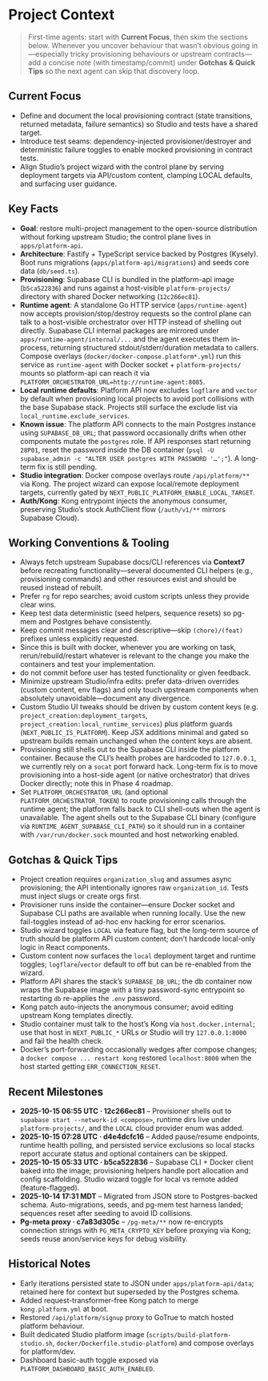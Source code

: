 # Project Context

> First-time agents: start with **Current Focus**, then skim the sections below. Whenever you uncover behaviour that wasn’t obvious going in—especially tricky provisioning behaviours or upstream contracts—add a concise note (with timestamp/commit) under **Gotchas & Quick Tips** so the next agent can skip that discovery loop.

## Current Focus
- Define and document the local provisioning contract (state transitions, returned metadata, failure semantics) so Studio and tests have a shared target.
- Introduce test seams: dependency-injected provisioner/destroyer and deterministic failure toggles to enable mocked provisioning in contract tests.
- Align Studio’s project wizard with the control plane by serving deployment targets via API/custom content, clamping LOCAL defaults, and surfacing user guidance.

## Key Facts
- **Goal**: restore multi-project management to the open-source distribution without forking upstream Studio; the control plane lives in `apps/platform-api`.
- **Architecture**: Fastify + TypeScript service backed by Postgres (Kysely). Boot runs migrations (`apps/platform-api/migrations`) and seeds core data (`db/seed.ts`).
- **Provisioning**: Supabase CLI is bundled in the platform-api image (`b5ca522836`) and runs against a host-visible `platform-projects/` directory with shared Docker networking (`12c266ec81`).
- **Runtime agent**: A standalone Go HTTP service (`apps/runtime-agent`) now accepts provision/stop/destroy requests so the control plane can talk to a host-visible orchestrator over HTTP instead of shelling out directly. Supabase CLI internal packages are mirrored under `apps/runtime-agent/internal/...` and the agent executes them in-process, returning structured stdout/stderr/duration metadata to callers. Compose overlays (`docker/docker-compose.platform*.yml`) run this service as `runtime-agent` with Docker socket + `platform-projects/` mounts so platform-api can reach it via `PLATFORM_ORCHESTRATOR_URL=http://runtime-agent:8085`.
- **Local runtime defaults**: Platform API now excludes `logflare` and `vector` by default when provisioning local projects to avoid port collisions with the base Supabase stack. Projects still surface the exclude list via `local_runtime.exclude_services`.
- **Known issue**: The platform API connects to the main Postgres instance using `SUPABASE_DB_URL`; that password occasionally drifts when other components mutate the `postgres` role. If API responses start returning `28P01`, reset the password inside the DB container (`psql -U supabase_admin -c "ALTER USER postgres WITH PASSWORD '…';"`). A long-term fix is still pending.
- **Studio integration**: Docker compose overlays route `/api/platform/**` via Kong. The project wizard can expose local/remote deployment targets, currently gated by `NEXT_PUBLIC_PLATFORM_ENABLE_LOCAL_TARGET`.
- **Auth/Kong**: Kong entrypoint injects the anonymous consumer, preserving Studio’s stock AuthClient flow (`/auth/v1/**` mirrors Supabase Cloud).

## Working Conventions & Tooling
- Always fetch upstream Supabase docs/CLI references via **Context7** before recreating functionality—several documented CLI helpers (e.g., provisioning commands) and other resources exist and should be reused instead of rebuilt.
- Prefer `rg` for repo searches; avoid custom scripts unless they provide clear wins.
- Keep test data deterministic (seed helpers, sequence resets) so pg-mem and Postgres behave consistently.
- Keep commit messages clear and descriptive—skip `(chore)/(feat)` prefixes unless explicitly requested.
- Since this is built with docker, whenever you are working on task, rerun/rebuild/restart whatever is relevant to the change you make the containers and test your implementation.
- do not commit before user has tested functionality or given feedback.
- Minimize upstream Studio/infra edits: prefer data-driven overrides (custom content, env flags) and only touch upstream components when absolutely unavoidable—document any divergence.
- Custom Studio UI tweaks should be driven by custom content keys (e.g. `project_creation:deployment_targets`, `project_creation:local_runtime_services`) plus platform guards (`NEXT_PUBLIC_IS_PLATFORM`). Keep JSX additions minimal and gated so upstream builds remain unchanged when the content keys are absent.
- Provisioning still shells out to the Supabase CLI inside the platform container. Because the CLI’s health probes are hardcoded to `127.0.0.1`, we currently rely on a `socat` port forward hack. Long-term fix is to move provisioning into a host-side agent (or native orchestrator) that drives Docker directly; note this in Phase 4 roadmap.
- Set `PLATFORM_ORCHESTRATOR_URL` (and optional `PLATFORM_ORCHESTRATOR_TOKEN`) to route provisioning calls through the runtime agent; the platform falls back to CLI shell-outs when the agent is unavailable. The agent shells out to the Supabase CLI binary (configure via `RUNTIME_AGENT_SUPABASE_CLI_PATH`) so it should run in a container with `/var/run/docker.sock` mounted and host networking enabled.

## Gotchas & Quick Tips
- Project creation requires `organization_slug` and assumes async provisioning; the API intentionally ignores raw `organization_id`. Tests must inject slugs or create orgs first.
- Provisioner runs inside the container—ensure Docker socket and Supabase CLI paths are available when running locally. Use the new fail-toggles instead of ad-hoc env hacking for error scenarios.
- Studio wizard toggles `LOCAL` via feature flag, but the long-term source of truth should be platform API custom content; don’t hardcode local-only logic in React components.
- Custom content now surfaces the `local` deployment target and runtime toggles; `logflare`/`vector` default to off but can be re-enabled from the wizard.
- Platform API shares the stack’s `SUPABASE_DB_URL`; the db container now wraps the Supabase image with a tiny password-sync entrypoint so restarting `db` re-applies the `.env` password.
- Kong patch auto-injects the anonymous consumer; avoid editing upstream Kong templates directly.
- Studio container must talk to the host’s Kong via `host.docker.internal`; use that host in `NEXT_PUBLIC_*` URLs or Studio will try `127.0.0.1:8000` and fail the health check.
- Docker’s port-forwarding occasionally wedges after compose changes; a `docker compose ... restart kong` restored `localhost:8000` when the host started getting `ERR_CONNECTION_RESET`.

## Recent Milestones
- **2025-10-15 06:55 UTC · 12c266ec81** – Provisioner shells out to `supabase start --network-id <compose>`, runtime dirs live under `platform-projects/`, and the `LOCAL` cloud provider enum was added.
- **2025-10-15 07:28 UTC · d4e4dcfc16** – Added pause/resume endpoints, runtime health polling, and persisted service exclusions so local stacks report accurate status and optional containers can be skipped.
- **2025-10-15 05:33 UTC · b5ca522836** – Supabase CLI + Docker client baked into the image; provisioning helpers handle port allocation and config scaffolding. Studio wizard toggle for local vs remote added (feature-flagged).
- **2025-10-14 17:31 MDT** – Migrated from JSON store to Postgres-backed schema. Auto-migrations, seeds, and pg-mem test harness landed; sequences reset after seeding to avoid ID collisions.
- **Pg-meta proxy · c7a83d305c** – `/pg-meta/**` now re-encrypts connection strings with `PG_META_CRYPTO_KEY` before proxying via Kong; seeds reuse anon/service keys for debug visibility.

## Historical Notes
- Early iterations persisted state to JSON under `apps/platform-api/data`; retained here for context but superseded by the Postgres schema.
- Added request-transformer-free Kong patch to merge `kong.platform.yml` at boot.
- Restored `/api/platform/signup` proxy to GoTrue to match hosted platform behaviour.
- Built dedicated Studio platform image (`scripts/build-platform-studio.sh`, `docker/Dockerfile.studio-platform`) and compose overlays for platform/dev.
- Dashboard basic-auth toggle exposed via `PLATFORM_DASHBOARD_BASIC_AUTH_ENABLED`.
